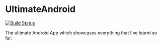 # UltimateAndroid
[![Build Status](https://travis-ci.org/SnehPandya18/UltimateAndroid.svg?branch=master)](https://travis-ci.org/SnehPandya18/UltimateAndroid)

The ultimate Android App which showcases everything that I've learnt so far.
